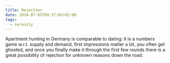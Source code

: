 ```yaml
---
title: Rejection
date: 2024-07-03T09:37:02+02:00
tags:
  - serenity
---
```


Apartment hunting in Germany is comparable to dating: it is a numbers game
w.r.t. supply and demand, first impressions matter a lot, you often get
ghosted, and once you finally make it through the first few rounds there is a
great possibility of rejection for unknown reasons down the road.
